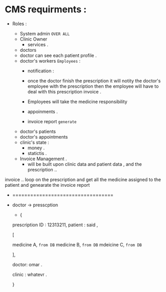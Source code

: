 # CMS requirments : 

* Roles : 

  * System admin `OVER ALL`
  * Clinic Owner
    * services .
  * doctors 
   * doctor can see each patient profile . 
  * doctor's workers `Employees` :
    * notification : 
     * once the doctor finish the prescription it will notity the doctor's employee with the prescription then the employee will have to deal with this prescription invoice . 

    * Employees will take the medicine responsibility
    * appoinments . 
    * invoice report `generate`
  * doctor's patients 
  * doctor's appointments
  * clinic's state : 
    * money . 
    * statictis .
  * Invoice Management .
    * will be built upon clinic data and patient data , and the prescription ..  

invoice .. loop on the prescription and get all the medicine assigned to the patient and genearate the invoice report 


  - ==================================

  * doctor -> presscption 
    * {

    prescription ID : 12313211, 
    patient : said ,

    [
       
       medicine A, `from DB`
       medicine B, `from DB`
       mdeicine C, `from DB`
	
    ],

    doctor: omar .
     
    clinic : whatevr . 

    }
